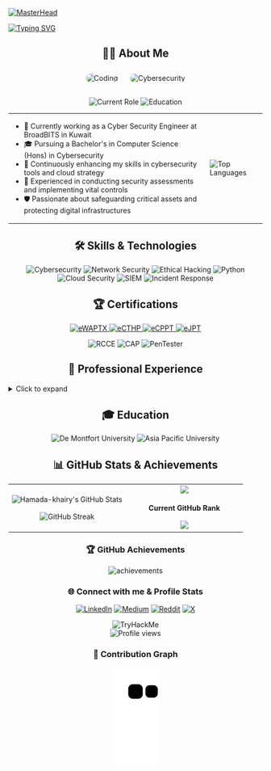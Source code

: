 [![MasterHead](https://media.licdn.com/dms/image/D4D16AQGtVevgklc35w/profile-displaybackgroundimage-shrink_350_1400/0/1683186196674?e=1729123200&v=beta&t=gtq4A_hmig879XsJqkSDlK1mZAszYfCmtlrwLn2HxYg)](https://github.com/Hamada-khairi)

[![Typing SVG](https://readme-typing-svg.herokuapp.com?font=Fira+Code&pause=1000&width=435&lines=Jr.+Cybersecurity+Researcher;Cyber+Security+Engineer;Continuous+Learner)](https://git.io/typing-svg)


<h2 align="center">👨‍💻 About Me</h2>

<div align="center" style="margin-bottom: 20px;">
  <img src="https://media.giphy.com/media/qgQUggAC3Pfv687qPC/giphy.gif" alt="Coding" width="400" style="border-radius: 20px; margin: 10px;">
  <img src="https://media.giphy.com/media/3oKIPEqDGUULpEU0aQ/giphy.gif" alt="Cybersecurity" width="400" style="border-radius: 20px; margin: 10px;">
</div>

<p align="center">
  <img src="https://img.shields.io/badge/Cyber_Security_Engineer-BroadBITS-blue?style=for-the-badge&logo=shield" alt="Current Role">
  <img src="https://img.shields.io/badge/Student-De_Montfort_University-orange?style=for-the-badge&logo=graduation-cap" alt="Education">
</p>

<table>
  <tr>
    <td>
      <ul>
        <li>🔭 Currently working as a Cyber Security Engineer at BroadBITS in Kuwait</li>
        <li>🎓 Pursuing a Bachelor's in Computer Science (Hons) in Cybersecurity</li>
        <li>🌱 Continuously enhancing my skills in cybersecurity tools and cloud strategy</li>
        <li>💼 Experienced in conducting security assessments and implementing vital controls</li>
        <li>🛡️ Passionate about safeguarding critical assets and protecting digital infrastructures</li>
      </ul>
    </td>
    <td>
      <img src="https://github-readme-stats.vercel.app/api/top-langs/?username=Hamada-khairi&theme=radical&hide_border=true&include_all_commits=true&count_private=true&layout=compact&langs_count=6" alt="Top Languages">
    </td>
  </tr>
</table>

<h2 align="center">🛠 Skills & Technologies</h2>

<p align="center">
  <img src="https://img.shields.io/badge/Cybersecurity-0078D4?style=for-the-badge&logo=windows-terminal&logoColor=white" alt="Cybersecurity">
  <img src="https://img.shields.io/badge/Network%20Security-00599C?style=for-the-badge&logo=cisco&logoColor=white" alt="Network Security">
  <img src="https://img.shields.io/badge/Ethical%20Hacking-A81D33?style=for-the-badge&logo=hack-the-box&logoColor=white" alt="Ethical Hacking">
  <img src="https://img.shields.io/badge/python-3670A0?style=for-the-badge&logo=python&logoColor=ffdd54" alt="Python">
  <img src="https://img.shields.io/badge/Cloud%20Security-0089D6?style=for-the-badge&logo=microsoft-azure&logoColor=white" alt="Cloud Security">
  <img src="https://img.shields.io/badge/SIEM-005571?style=for-the-badge&logo=elastic-stack&logoColor=white" alt="SIEM">
  <img src="https://img.shields.io/badge/Incident%20Response-D00000?style=for-the-badge&logo=red-hat&logoColor=white" alt="Incident Response">
</p>

<h2 align="center">🏆 Certifications</h2>

<p align="center">
  <a href="https://certs.ine.com/embed/4c827e48-68d0-4004-a772-c32305b8aaf4" target="_blank">
    <img src="https://api.accredible.com/v1/frontend/credential_website_embed_image/badge/106325660" alt="eWAPTX" width="100" height="100"/>
  </a>
  <a href="https://certs.ine.com/embed/af1769ff-44c6-496b-8134-2b94ee3c6367" target="_blank">
    <img src="https://api.accredible.com/v1/frontend/credential_website_embed_image/badge/106644436" alt="eCTHP" width="100" height="100"/>
  </a>
  <a href="https://certs.ine.com/embed/44270e37-ea2d-49f5-9768-8a7d776e4fe4" target="_blank">
    <img src="https://api.accredible.com/v1/frontend/credential_website_embed_image/badge/87460833" alt="eCPPT" width="100" height="100"/>
  </a>
  <a href="https://certs.ine.com/embed/7ab7bd56-6a23-4f04-9389-57d64bf5e9f6" target="_blank">
    <img src="https://api.accredible.com/v1/frontend/credential_website_embed_image/badge/81525733" alt="eJPT" width="100" height="100"/>
  </a>
</p>

<p align="center">
  <img src="https://img.shields.io/badge/RCCE-Rocheston_Certified_Cybersecurity_Engineer-brightgreen?style=for-the-badge" alt="RCCE">
  <img src="https://img.shields.io/badge/CAP-Certified-yellow?style=for-the-badge" alt="CAP">
  <img src="https://img.shields.io/badge/PenTester-Certified-red?style=for-the-badge" alt="PenTester">
</p>

<h2 align="center">💼 Professional Experience</h2>

<details>
<summary>Click to expand</summary>

### 🏢 BroadBITS, Kuwait
**🛡️ Cyber Security Engineer** (August 2023 - Present)
- 🔍 Conduct security assessments and implement vital controls
- 🖥️ Monitor security events to protect critical assets
- 🚀 Leverage expertise in cybersecurity tools and cloud strategy

### 🏙️ Dusky.Co, Singapore
**👨‍💻 Software Engineer** (June 2023 - July 2023)
- 🖥️ Worked as a Backend Developer

### 🎓 Asia Pacific University of Technology and Innovation (APU / APIIT), Malaysia
**🔐 SOC Analyst** (April 2023 - July 2023)
- ⏱️ Gained 50 hours of experience with weekly report submissions

</details>

<h2 align="center">🎓 Education</h2>

<p align="center">
  <img src="https://img.shields.io/badge/De_Montfort_University-Bachelor_of_Computer_Science_(Hons)_in_Cybersecurity-blue?style=for-the-badge" alt="De Montfort University">
  <img src="https://img.shields.io/badge/Asia_Pacific_University-Bachelor's_in_Cyber/Computer_Forensics_and_Counterterrorism-green?style=for-the-badge" alt="Asia Pacific University">
</p>

<h2 align="center">📊 GitHub Stats & Achievements</h2>

<div align="center">
  <table>
    <tr>
      <td width="50%" align="center">
        <img src="https://github-readme-stats.vercel.app/api?username=Hamada-khairi&show_icons=true&count_private=true&hide_border=true&title_color=ff64da&icon_color=a960ff&text_color=ffffff&bg_color=291B3E" alt="Hamada-khairy's GitHub Stats" />
        <br><br>
        <img src="https://github-readme-streak-stats.herokuapp.com/?user=Hamada-khairi&theme=radical&hide_border=true" alt="GitHub Streak" />
      </td>
      <td width="50%" align="center">
        <img width="120" src="https://github-profile-trophy.vercel.app/?username=Hamada-khairi&rank=C&theme=radical&no-frame=true&no-bg=true" />
        <br><br>
        <b>Current GitHub Rank</b>
        <br><br>
        <img width="120" src="https://github-profile-trophy.vercel.app/?username=Hamada-khairi&rank=SECRET,SSS,SS,S,AAA,AA,A,B&theme=radical&no-frame=true&no-bg=true&column=4&row=2" />
      </td>
    </tr>
  </table>
</div>

<h3 align="center">🏆 GitHub Achievements</h3>

<p align="center">
  <img src="https://github-profile-trophy.vercel.app/?username=Hamada-khairi&theme=radical&rank=SECRET,SSS,SS,S,AAA,AA,A,B,C&no-frame=true&no-bg=true&margin-w=15&margin-h=15&column=4" alt="achievements" />
</p>

<h3 align="center">🌐 Connect with me & Profile Stats</h3>

<p align="center">
  <a href="https://linkedin.com/in/mohamed-khairy-m-653a40199" target="_blank"><img src="https://img.shields.io/badge/LinkedIn-%230077B5.svg?style=for-the-badge&logo=linkedin&logoColor=white" alt="LinkedIn"/></a>
  <a href="https://medium.com/@hamada-khairi" target="_blank"><img src="https://img.shields.io/badge/Medium-12100E?style=for-the-badge&logo=medium&logoColor=white" alt="Medium"/></a>
  <a href="https://reddit.com/user/a7ma29" target="_blank"><img src="https://img.shields.io/badge/Reddit-%23FF4500.svg?style=for-the-badge&logo=Reddit&logoColor=white" alt="Reddit"/></a>
  <a href="https://x.com/hamada_khairi" target="_blank"><img src="https://img.shields.io/badge/X-black.svg?style=for-the-badge&logo=X&logoColor=white" alt="X"/></a>
</p>

<p align="center">
  <img src="https://tryhackme-badges.s3.amazonaws.com/Hamada01.png" alt="TryHackMe">
  <br>
  <img src="https://komarev.com/ghpvc/?username=Hamada-khairi&label=Profile%20views&color=0e75b6&style=flat" alt="Profile views">
</p>

<h3 align="center">🐍 Contribution Graph</h3>

<p align="center">
  <img src="https://github.com/Hamada-khairi/Hamada-khairi/blob/output/github-contribution-grid-snake.svg" alt="Snake Animation">
</p>
